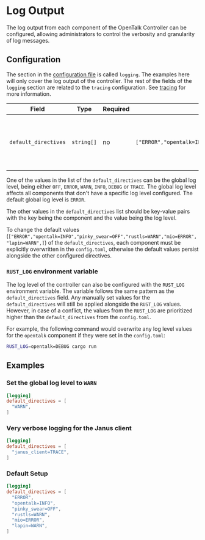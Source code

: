 # Log Output

The log output from each component of the OpenTalk Controller can be configured, allowing administrators to control the
verbosity and granularity of log messages.

## Configuration

The section in the [configuration file](../configuration.md) is called `logging`. The examples here will only cover
the log output of the controller. The rest of the fields of the `logging` section are related to the `tracing` configuration.
See [tracing](tracing.md) for more information.

| Field                | Type       | Required | Default value                                                                         | Description                                                              |
| -------------------- | ---------- | -------- | ------------------------------------------------------------------------------------- | ------------------------------------------------------------------------ |
| `default_directives` | `string[]` | no       | `["ERROR","opentalk=INFO","pinky_swear=OFF","rustls=WARN","mio=ERROR","lapin=WARN",]` | The global log level as well as a list of components and their log level |

One of the values in the list of the `default_directives` can be the global log level, being either `OFF`, `ERROR`, `WARN`, `INFO`, `DEBUG` or `TRACE`.
The global log level affects all components that don't have a specific log level configured. The default global log level is `ERROR`.

The other values in the `default_directives` list should be key-value pairs with the key being the component and the value being the log level.

To change the default values (`["ERROR","opentalk=INFO","pinky_swear=OFF","rustls=WARN","mio=ERROR","lapin=WARN",]`) of
the `default_directives`, each component must be explicitly overwritten in the `config.toml`, otherwise the default values
persist alongside the other configured directives.

### `RUST_LOG` environment variable

The log level of the controller can also be configured with the `RUST_LOG` environment variable. The variable follows the
same pattern as the `default_directives` field. Any manually set values for the `default_directives` will still be applied
alongside the `RUST_LOG` values. However, in case of a conflict, the values from the `RUST_LOG` are prioritized higher
than the `default_directives` from the `config.toml`.

For example, the following command would overwrite any log level values for the `opentalk` component if they were set
in the `config.toml`:

```sh
RUST_LOG=opentalk=DEBUG cargo run
```

## Examples

### Set the global log level to `WARN`

```toml
[logging]
default_directives = [
  "WARN",
]
```

### Very verbose logging for the Janus client

```toml
[logging]
default_directives = [
  "janus_client=TRACE",
]
```

### Default Setup

```toml
[logging]
default_directives = [
  "ERROR",
  "opentalk=INFO",
  "pinky_swear=OFF",
  "rustls=WARN",
  "mio=ERROR",
  "lapin=WARN",
]
```
